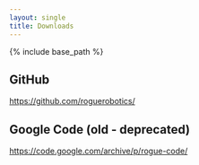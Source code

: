 ```yaml
---
layout: single
title: Downloads
---
```

{% include base_path %}

## GitHub

<https://github.com/roguerobotics/>

## Google Code (old - deprecated)

<https://code.google.com/archive/p/rogue-code/>


